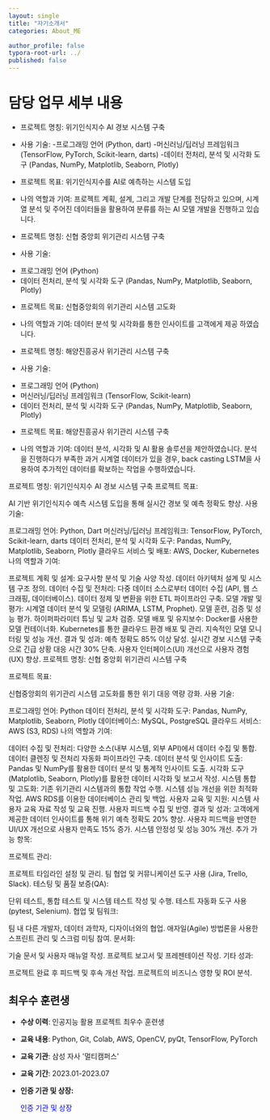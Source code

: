 ```yaml
---
layout: single
title: "자기소개서"
categories: About_ME

author_profile: false
typora-root-url: ../
published: false
---
```


# 담당 업무 세부 내용

* 프로젝트 명칭: 위기인식지수 AI 경보 시스템 구축

* 사용 기술:
-프로그래밍 언어 (Python, dart)
-머신러닝/딥러닝 프레임워크 (TensorFlow, PyTorch, Scikit-learn, darts)
-데이터 전처리, 분석 및 시각화 도구 (Pandas, NumPy, Matplotlib, Seaborn, Plotly)

* 프로젝트 목표: 위기인식지수를 AI로 예측하는 시스템 도입

* 나의 역할과 기여:
프로젝트 계획, 설계, 그리고 개발 단계를 전담하고 있으며, 시계열 분석 및 주어진 데이터들을 활용하여 분류를 하는 AI 모델 개발을 진행하고 있습니다.  



* 프로젝트 명칭: 신협 중앙회 위기관리 시스템 구축
* 사용 기술:

- 프로그래밍 언어 (Python)
- 데이터 전처리, 분석 및 시각화 도구 (Pandas, NumPy, Matplotlib, Seaborn, Plotly)

* 프로젝트 목표: 신협중앙회의 위기관리 시스템 고도화

* 나의 역할과 기여: 데이터 분석 및 시각화를 통한 인사이트를 고객에게 제공 하였습니다.



* 프로젝트 명칭: 해양진흥공사 위기관리 시스템 구축
* 사용 기술:

- 프로그래밍 언어 (Python)
- 머신러닝/딥러닝 프레임워크 (TensorFlow, Scikit-learn)
- 데이터 전처리, 분석 및 시각화 도구 (Pandas, NumPy, Matplotlib, Seaborn, Plotly)

* 프로젝트 목표: 해양진흥공사 위기관리 시스템 구축

* 나의 역할과 기여: 데이터 분석, 시각화 및 AI 활용 솔루션을 제안하였습니다. 분석을 진행하다가 부족한 과거 시계열 데이터가 있을 경우, back casting LSTM을 사용하여 추가적인 데이터를 확보하는 작업을 수행하였습니다.




프로젝트 명칭: 위기인식지수 AI 경보 시스템 구축
프로젝트 목표:

AI 기반 위기인식지수 예측 시스템 도입을 통해 실시간 경보 및 예측 정확도 향상.
사용 기술:

프로그래밍 언어: Python, Dart
머신러닝/딥러닝 프레임워크: TensorFlow, PyTorch, Scikit-learn, darts
데이터 전처리, 분석 및 시각화 도구: Pandas, NumPy, Matplotlib, Seaborn, Plotly
클라우드 서비스 및 배포: AWS, Docker, Kubernetes
나의 역할과 기여:

프로젝트 계획 및 설계:
요구사항 분석 및 기술 사양 작성.
데이터 아키텍처 설계 및 시스템 구조 정의.
데이터 수집 및 전처리:
다중 데이터 소스로부터 데이터 수집 (API, 웹 스크래핑, 데이터베이스).
데이터 정제 및 변환을 위한 ETL 파이프라인 구축.
모델 개발 및 평가:
시계열 데이터 분석 및 모델링 (ARIMA, LSTM, Prophet).
모델 훈련, 검증 및 성능 평가.
하이퍼파라미터 튜닝 및 교차 검증.
모델 배포 및 유지보수:
Docker를 사용한 모델 컨테이너화.
Kubernetes를 통한 클라우드 환경 배포 및 관리.
지속적인 모델 모니터링 및 성능 개선.
결과 및 성과:
예측 정확도 85% 이상 달성.
실시간 경보 시스템 구축으로 긴급 상황 대응 시간 30% 단축.
사용자 인터페이스(UI) 개선으로 사용자 경험(UX) 향상.
프로젝트 명칭: 신협 중앙회 위기관리 시스템 구축

프로젝트 목표:

신협중앙회의 위기관리 시스템 고도화를 통한 위기 대응 역량 강화.
사용 기술:

프로그래밍 언어: Python
데이터 전처리, 분석 및 시각화 도구: Pandas, NumPy, Matplotlib, Seaborn, Plotly
데이터베이스: MySQL, PostgreSQL
클라우드 서비스: AWS (S3, RDS)
나의 역할과 기여:

데이터 수집 및 전처리:
다양한 소스(내부 시스템, 외부 API)에서 데이터 수집 및 통합.
데이터 클렌징 및 전처리 자동화 파이프라인 구축.
데이터 분석 및 인사이트 도출:
Pandas 및 NumPy를 활용한 데이터 분석 및 통계적 인사이트 도출.
시각화 도구(Matplotlib, Seaborn, Plotly)를 활용한 데이터 시각화 및 보고서 작성.
시스템 통합 및 고도화:
기존 위기관리 시스템과의 통합 작업 수행.
시스템 성능 개선을 위한 최적화 작업.
AWS RDS를 이용한 데이터베이스 관리 및 백업.
사용자 교육 및 지원:
시스템 사용자 교육 자료 작성 및 교육 진행.
사용자 피드백 수집 및 반영.
결과 및 성과:
고객에게 제공한 데이터 인사이트를 통해 위기 예측 정확도 20% 향상.
사용자 피드백을 반영한 UI/UX 개선으로 사용자 만족도 15% 증가.
시스템 안정성 및 성능 30% 개선.
추가 가능 항목:

프로젝트 관리:

프로젝트 타임라인 설정 및 관리.
팀 협업 및 커뮤니케이션 도구 사용 (Jira, Trello, Slack).
테스팅 및 품질 보증(QA):

단위 테스트, 통합 테스트 및 시스템 테스트 작성 및 수행.
테스트 자동화 도구 사용 (pytest, Selenium).
협업 및 팀워크:

팀 내 다른 개발자, 데이터 과학자, 디자이너와의 협업.
애자일(Agile) 방법론을 사용한 스프린트 관리 및 스크럼 미팅 참여.
문서화:

기술 문서 및 사용자 매뉴얼 작성.
프로젝트 보고서 및 프레젠테이션 작성.
기타 성과:

프로젝트 완료 후 피드백 및 후속 개선 작업.
프로젝트의 비즈니스 영향 및 ROI 분석.




## 최우수 훈련생

- **수상 이력**: 인공지능 활용 프로젝트 최우수 훈련생

- **교육 내용**: Python, Git, Colab, AWS, OpenCV, pyQt, TensorFlow, PyTorch

- **교육 기관**:  삼성 자사 '멀티캠퍼스'

- **교육 기간**: 2023.01-2023.07

- **인증 기관 및 상장:**  

  <a onclick="window.open('/images/2024-05-08-수상이력/SCR-20240512-bcpu.png', 'popup', 'width=600,height=400')" style="color: blue; cursor: pointer;">인증 기관 및 상장</a>

